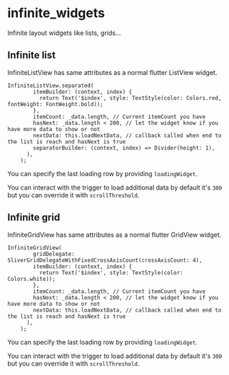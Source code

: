 # infinite_widgets

Infinite layout widgets like lists, grids...

## Infinite list
InfiniteListView has same attributes as a normal flutter ListView widget.

```
InfiniteListView.separated(
        itemBuilder: (context, index) {
          return Text('$index', style: TextStyle(color: Colors.red, fontWeight: FontWeight.bold));
        },
        itemCount: _data.length, // Current itemCount you have
        hasNext: _data.length < 200, // let the widget know if you have more data to show or not
        nextData: this.loadNextData, // callback called when end to the list is reach and hasNext is true
        separatorBuilder: (context, index) => Divider(height: 1),
      ),
    );
```

You can specify the last loading row by providing `loadingWidget`.

You can interact with the trigger to load additional data by default it's `300` but you can override it with `scrollThreshold`.

## Infinite grid 
InfiniteGridView has same attributes as a normal flutter GridView widget.
```
InfiniteGridView(
        gridDelegate: SliverGridDelegateWithFixedCrossAxisCount(crossAxisCount: 4),
        itemBuilder: (context, index) {
          return Text('$index', style: TextStyle(color: Colors.white));
        },
        itemCount: _data.length, // Current itemCount you have
        hasNext: _data.length < 200, // let the widget know if you have more data to show or not
        nextData: this.loadNextData, // callback called when end to the list is reach and hasNext is true
      ),
    );
```

You can specify the last loading row by providing `loadingWidget`.

You can interact with the trigger to load additional data by default it's `300` but you can override it with `scrollThreshold`. 
